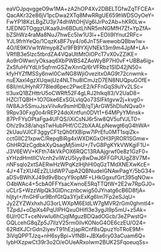 eaVOJpqvggeO9w1MA+zA2hOP4Xv2DBELTGfwZqTFCEA=
QacAKr32e86jV1pcDwa2XTq8MwRRgUE659hWDSOyOeY=
FwYP18KzLBgZU3jr74dhWtOHjVg6IJrPo2Ab+hKR0Lw=
fJEDNGTOggzUKaa9Jn6BDutLhNR5mNGMfH7Zf+YpZfA=
bZShWz4raMa8NuJ7hwEc5Iw1U3l++EOli9IYnut2RFc=
YJL9frhYeQo/1CqzKsBF7sy4/o6JnT5FwewobQBbw1w=
4O/lE9KlVw1tWmyp8Zv/9FB9YXjVNEk13m9m4JpM+LA=
VRfIB3e5lzc5tbrdZA4VQaUItMtOiOPcT7vX0vZZiKE=
Ao9rOWwr/yOksaq6XbPWBS4ZAoWyBP7H0vF+UBBa6ig=
ZxSfuHVYdLIr5qfrmGSZwXnnQ/6rVFRbz1SID42jN50=
kfyHYZfMSSy6nwl0CwNG8WjiOvezitxOAG9t72cnwmk=
nuEXaxl4gzXUqwjUz4NLThu8lCmJzD7EN8NUQpuGOfE=
68ll/mUHyhR778led6pec2PwcE2/kFFnGqS9uYv2LSc=
tl3uxQ1BZHttrU5oCWRft52F4gLRJ2hlkq83/V2UaD8=
HZClTQBH+1O7Gke6ExSGLvlqQo73SIFktgvw2j+kvg0=
lW8AJr5SmuJsxViIvAv9smHDB/qTjArGW5hDIuNQva0=
9Rpv30Fxg0o4rREP24doXntfun0DVt1+64MPyYMinsk=
87PrFYsOPtaFga4UFQS/iXiCsNJ6r5iw8QV5ufVJLT0=
Oh/z9x38/ahqsTwHubPHf/CC2bXAALpNewgt6qG4hWA=
2kUauVJlCF3ggyCF1zQh0fXBipw7lPrEfu0MT1sqiZk=
cctGllC21xpwC/RepqBiRg4xWXDKGxOH3PjROR1SGmw=
GhHRQlzCgdbkXyQsagMj5imU+/TvG8PgKYkVWKgiF1U=
J3V6EWV+KFth74kVkPOX6RQC13RAAjgrwf0e8z1GzF0=
sYHzdHmtIlCVcnh2viWzU5lyy8wDwJ6FFGPUUgZ8V7M=
nNFsqlo2xtSAERwHzWPqKzlHjhHl0qGzTMdXNEXwKcE=
4J+4TzXU4EzZLUdWP7upA2QBNudelGNAwPagY/5bG34=
aDSvBWhXJ49d9vBbcyY9opMF+LHkGgxufGrt395qNOw=
O4bWAc4+5cbA0FFYsacXwnoE5RqTTQtW+2E2w7RpGJ0=
uCLrS+WzzWpQk3GIDncznbcwig50JYnatg6cB6D8fjA=
hIjtyI+/fnGHFur9BnfGtQa3YjxExKg6Im7Fp2eSJqU=
Jy2ZYZWxhxhJG3orLWXpM6EldLW7gMVR2rGm0ghmtI4=
TZpdJ+oDpXs4PqUlPHQxuOHifl3e3ygJI9p5mU+z5Ak=
6U/r0CT+ceNvwIu6hCjqIMguzBDQadOGcb/3eZPwstQ=
GQLcehG8qZp5J7lIzV25rm0iIvKONoG4OE6czEU/O24=
62RdXJCrGdn2iyevT91hEzjapRCnf8sQpuzYoTRoE9M=
3iVqQPPTJzq+nH6syBpi+VfNBl+JBXa6ry03aCuam6Q=
lybHXzpwCt39r3o2O/eOUeARxoIwm2BUK2SFqoeuqSs=
